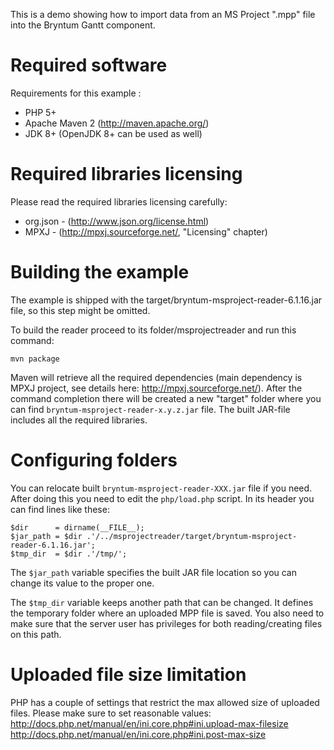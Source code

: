 This is a demo showing how to import data from an MS Project ".mpp" file into the Bryntum Gantt component.

# Required software

Requirements for this example :
- PHP 5+
- Apache Maven 2 (http://maven.apache.org/)
- JDK 8+ (OpenJDK 8+ can be used as well)

# Required libraries licensing

Please read the required libraries licensing carefully:
- org.json - (http://www.json.org/license.html)
- MPXJ - (http://mpxj.sourceforge.net/, "Licensing" chapter)

# Building the example

The example is shipped with the target/bryntum-msproject-reader-6.1.16.jar file, so this step might be omitted.

To build the reader proceed to its folder/msprojectreader and run this command:

	mvn package

Maven will retrieve all the required dependencies (main dependency is MPXJ project, see details here: http://mpxj.sourceforge.net/).
After the command completion there will be created a new "target" folder where you can find `bryntum-msproject-reader-x.y.z.jar` file.
The built JAR-file includes all the required libraries.

# Configuring folders

You can relocate built `bryntum-msproject-reader-XXX.jar` file if you need. After doing this you need to edit the `php/load.php` script.
In its header you can find lines like these:

	$dir      = dirname(__FILE__);
	$jar_path = $dir .'/../msprojectreader/target/bryntum-msproject-reader-6.1.16.jar';
	$tmp_dir  = $dir .'/tmp/';

The `$jar_path` variable specifies the built JAR file location so you can change its value to the proper one.

The `$tmp_dir` variable keeps another path that can be changed. It defines the temporary folder where an uploaded MPP file is saved.
You also need to make sure that the server user has privileges for both reading/creating files on this path.

# Uploaded file size limitation

PHP has a couple of settings that restrict the max allowed size of uploaded files. Please make sure to set reasonable values:
http://docs.php.net/manual/en/ini.core.php#ini.upload-max-filesize
http://docs.php.net/manual/en/ini.core.php#ini.post-max-size
